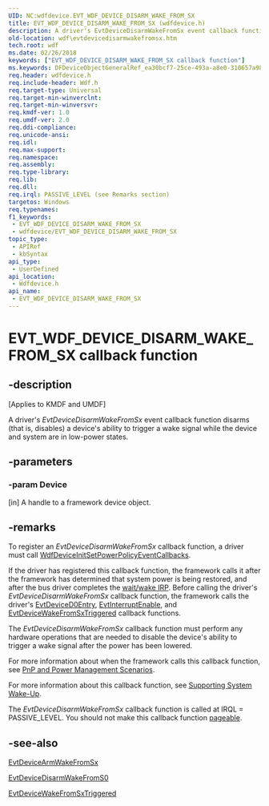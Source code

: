```yaml
---
UID: NC:wdfdevice.EVT_WDF_DEVICE_DISARM_WAKE_FROM_SX
title: EVT_WDF_DEVICE_DISARM_WAKE_FROM_SX (wdfdevice.h)
description: A driver's EvtDeviceDisarmWakeFromSx event callback function disarms (that is, disables) a device's ability to trigger a wake signal while the device and system are in low-power states.
old-location: wdf\evtdevicedisarmwakefromsx.htm
tech.root: wdf
ms.date: 02/26/2018
keywords: ["EVT_WDF_DEVICE_DISARM_WAKE_FROM_SX callback function"]
ms.keywords: DFDeviceObjectGeneralRef_ea30bcf7-25ce-493a-a8e0-310657a98c60.xml, EVT_WDF_DEVICE_DISARM_WAKE_FROM_SX, EVT_WDF_DEVICE_DISARM_WAKE_FROM_SX callback, EvtDeviceDisarmWakeFromSx, EvtDeviceDisarmWakeFromSx callback function, kmdf.evtdevicedisarmwakefromsx, wdf.evtdevicedisarmwakefromsx, wdfdevice/EvtDeviceDisarmWakeFromSx
req.header: wdfdevice.h
req.include-header: Wdf.h
req.target-type: Universal
req.target-min-winverclnt: 
req.target-min-winversvr: 
req.kmdf-ver: 1.0
req.umdf-ver: 2.0
req.ddi-compliance: 
req.unicode-ansi: 
req.idl: 
req.max-support: 
req.namespace: 
req.assembly: 
req.type-library: 
req.lib: 
req.dll: 
req.irql: PASSIVE_LEVEL (see Remarks section)
targetos: Windows
req.typenames: 
f1_keywords:
 - EVT_WDF_DEVICE_DISARM_WAKE_FROM_SX
 - wdfdevice/EVT_WDF_DEVICE_DISARM_WAKE_FROM_SX
topic_type:
 - APIRef
 - kbSyntax
api_type:
 - UserDefined
api_location:
 - Wdfdevice.h
api_name:
 - EVT_WDF_DEVICE_DISARM_WAKE_FROM_SX
---
```


# EVT_WDF_DEVICE_DISARM_WAKE_FROM_SX callback function


## -description

<p class="CCE_Message">[Applies to KMDF and UMDF]</p>

A driver's <i>EvtDeviceDisarmWakeFromSx</i> event callback function disarms (that is, disables) a device's ability to trigger a wake signal while the device and system are in low-power states.

## -parameters

### -param Device 

[in]
A handle to a framework device object.

## -remarks

To register an <i>EvtDeviceDisarmWakeFromSx</i> callback function, a driver must call  <a href="/windows-hardware/drivers/ddi/wdfdevice/nf-wdfdevice-wdfdeviceinitsetpowerpolicyeventcallbacks">WdfDeviceInitSetPowerPolicyEventCallbacks</a>.

If the driver has registered this callback function, the framework calls it after the framework has determined that system power is being restored, and after the bus driver completes the <a href="/windows-hardware/drivers/kernel/sending-a-wait-wake-irp">wait/wake IRP</a>. Before calling the driver's <i>EvtDeviceDisarmWakeFromSx</i> callback function, the framework calls the driver's <a href="/windows-hardware/drivers/ddi/wdfdevice/nc-wdfdevice-evt_wdf_device_d0_entry">EvtDeviceD0Entry</a>, <a href="/windows-hardware/drivers/ddi/wdfinterrupt/nc-wdfinterrupt-evt_wdf_interrupt_enable">EvtInterruptEnable</a>, and <a href="/windows-hardware/drivers/ddi/wdfdevice/nc-wdfdevice-evt_wdf_device_wake_from_sx_triggered">EvtDeviceWakeFromSxTriggered</a> callback functions.

The <i>EvtDeviceDisarmWakeFromSx</i> callback function must perform any hardware operations that are needed to disable the device's ability to trigger a wake signal after the power has been lowered.

For more information about when the framework calls this callback function, see <a href="/windows-hardware/drivers/wdf/pnp-and-power-management-scenarios">PnP and Power Management Scenarios</a>.

For more information about this callback function, see <a href="/windows-hardware/drivers/wdf/supporting-system-wake-up">Supporting System Wake-Up</a>.

The <i>EvtDeviceDisarmWakeFromSx</i> callback function is called at IRQL = PASSIVE_LEVEL. You should not make this callback function <a href="/windows-hardware/drivers/wdf/creating-pageable-code-in-a-kmdf-driver">pageable</a>.

## -see-also

<a href="/windows-hardware/drivers/ddi/wdfdevice/nc-wdfdevice-evt_wdf_device_arm_wake_from_sx">EvtDeviceArmWakeFromSx</a>



<a href="/windows-hardware/drivers/ddi/wdfdevice/nc-wdfdevice-evt_wdf_device_disarm_wake_from_s0">EvtDeviceDisarmWakeFromS0</a>



<a href="/windows-hardware/drivers/ddi/wdfdevice/nc-wdfdevice-evt_wdf_device_wake_from_sx_triggered">EvtDeviceWakeFromSxTriggered</a>

